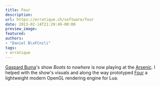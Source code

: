 ```yaml
---
title: Four
description:
url: https://erratique.ch/software/four
date: 2013-02-14T21:29:49-00:00
preview_image:
featured:
authors:
- "Daniel B\xFCnzli"
tags:
- erratique
---
```


<p><a href="http://gaspardbuma.org/en">Gaspard Buma</a>'s show <em>Boats to nowhere</em> is now playing at the <a href="http://www.arsenic.ch">Arsenic</a>. I helped with the show's visuals and along the way prototyped <a href="https://erratique.ch/software/four">Four</a> a lightweight modern OpenGL rendering engine for Lua.</p>
